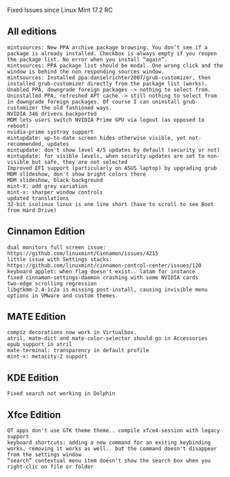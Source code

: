 Fixed Issues since Linux Mint 17.2 RC

All editions
------------
	mintsources: New PPA archive package browsing. You don’t see if a package is already installed. Checkbox is always empty if you reopen the package list. No error when you install “again”.
	mintsources: PPA package list should be modal. One wrong click and the window is behind the non responding sources window.
	mintsources: Installed ppa:danielrichter2007/grub-customizer, then installed grub-customizer directly from the package list (works). Unabled PPA, downgrade foreign packages -> nothing to select from. Uninstalled PPA, refreshed APT cache -> still nothing to select from in downgrade foreign packages. Of course I can uninstall grub-customizer the old fashioned ways.
	NVIDIA 346 drivers backported
	MDM lets users switch NVIDIA Prime GPU via logout (as opposed to reboot)
	nvidia-prime systray support
	mintupdate: up-to-date screen hides otherwise visible, yet not-recommended, updates
	mintupdate: don't show level 4/5 updates by default (security or not)
	mintupdate: for visible levels, when security updates are set to non-visible but safe, they are not selected
	Improved EFI support (particularly on ASUS laptop) by upgrading grub
	MDM slideshow, don't show bright colors there
	MDM slideshow, black background
	mint-X: add grey variation
	mint-x: sharper window controls
	updated translations
	32-bit isolinux linux is one line short (have to scroll to see Boot from Hard Drive)

Cinnamon Edition
----------------
	dual monitors full screen issue: https://github.com/linuxmint/Cinnamon/issues/4215
	little issue with Settings stacks: https://github.com/linuxmint/cinnamon-control-center/issues/120
	keyboard applet: when flag doesn't exist.. latam for instance
	fixed cinnamon-settings-daemon crashing with some NVIDIA cards
	two-edge scrolling regression
	libgtkmm-2.4-1c2a is missing post-install, causing invisible menu options in VMware and custom themes.

MATE Edition
------------
	compiz decorations now work in Virtualbox.
	atril, mate-dict and mate-color-selector should go in Accessories
	epub support in atril
	mate-terminal: transparency in default profile
	mint-x: metacity-2 support

KDE Edition
-----------
	Fixed search not working in Dolphin

Xfce Edition
------------
	QT apps don't use GTK theme theme.. compile xfce4-session with legacy support
	keyboard shortcuts: adding a new command for an exiting keybinding works, removing it works as well.. but the command doesn't disappear from the settings window
	“search” contextual menu item doesn’t show the search box when you right-clic on file or folder
